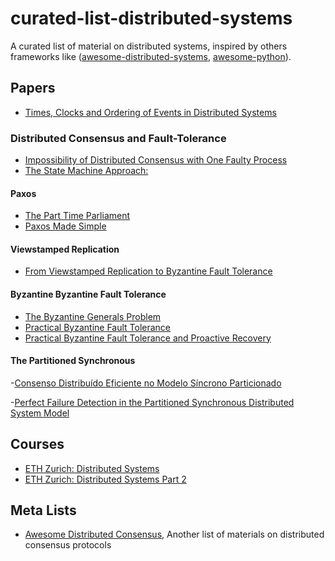 # curated-list-distributed-systems

A curated list of material on distributed systems, inspired by
others frameworks like ([awesome-distributed-systems](https://github.com/theanalyst/awesome-distributed-systems), [awesome-python](https://github.com/vinta/awesome-python)).

## Papers
- [Times, Clocks and Ordering of Events in Distributed Systems](http://research.microsoft.com/en-us/um/people/lamport/pubs/time-clocks.pdf) 

### Distributed Consensus and Fault-Tolerance
- [Impossibility of Distributed Consensus with One Faulty Process](http://macs.citadel.edu/rudolphg/csci604/ImpossibilityofConsensus.pdf)
- [The State Machine Approach:](https://www.cs.cornell.edu/fbs/publications/ibmFault.sm.pdf)

#### Paxos
- [The Part Time Parliament](http://research.microsoft.com/en-us/um/people/lamport/pubs/lamport-paxos.pdf)
- [Paxos Made Simple](http://research.microsoft.com/en-us/um/people/lamport/pubs/paxos-simple.pdf)
#### Viewstamped Replication
- [From Viewstamped Replication to Byzantine Fault Tolerance](http://www.pmg.csail.mit.edu/papers/vr-to-bft.pdf)
#### Byzantine Byzantine Fault Tolerance
- [The Byzantine Generals Problem](http://bnrg.cs.berkeley.edu/~adj/cs16x/hand-outs/Original_Byzantine.pdf)
- [Practical Byzantine Fault Tolerance](http://pmg.csail.mit.edu/papers/osdi99.pdf)
- [Practical Byzantine Fault Tolerance and Proactive Recovery](http://www.pmg.csail.mit.edu/papers/bft-tocs.pdf)
#### The Partitioned Synchronous
-[Consenso Distribuído Eficiente no Modelo Síncrono Particionado](http://www.lasid.ufba.br/publicacoes/artigos/Um+Algoritmo+Eficiente+de+Consenso+Distribu%C3%ADdo+para+o+Modelo+S%C3%ADncrono+Particionado.pdf)

-[Perfect Failure Detection in the Partitioned Synchronous Distributed System Model](https://ieeexplore.ieee.org/document/5066483) 

## Courses
- [ETH Zurich: Distributed Systems](http://dcg.ethz.ch/lectures/podc_allstars/)
- [ETH Zurich: Distributed Systems Part 2](http://dcg.ethz.ch/lectures/distsys)

## Meta Lists
- [Awesome Distributed Consensus](https://github.com/dgryski/awesome-consensus), Another list of materials on distributed consensus protocols
